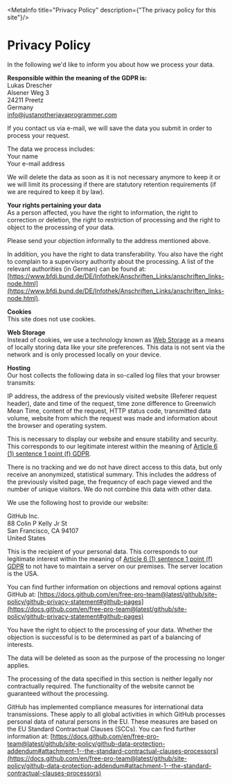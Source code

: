<script lang="ts">
    import MetaInfo from "$lib/elements/MetaInfo.svelte";
</script>

<MetaInfo title="Privacy Policy" description={"The privacy policy for this site"}/>

# Privacy Policy

In the following we'd like to inform you about how we process your data.

**Responsible within the meaning of the GDPR is:**  
Lukas Drescher  
Alsener Weg 3  
24211 Preetz  
Germany  
<info@justanotherjavaprogrammer.com>

If you contact us via e-mail, we will save the data you submit in order to process your request.

The data we process includes:  
Your name  
Your e-mail address

We will delete the data as soon as it is not necessary anymore to keep it or we will limit its processing if there are statutory retention requirements (if we are required to keep it by law).

**Your rights pertaining your data**  
As a person affected, you have the right to information, the right to correction or deletion, the right to restriction of processing and the right to object to the processing of your data.

Please send your objection informally to the address mentioned above.

In addition, you have the right to data transferability. You also have the right to complain to a supervisory authority about the processing. A list of the relevant authorities (in German) can be found at: [https://www.bfdi.bund.de/DE/Infothek/Anschriften_Links/anschriften_links-node.html](https://www.bfdi.bund.de/DE/Infothek/Anschriften_Links/anschriften_links-node.html).

**Cookies**  
This site does not use cookies.

**Web Storage**  
Instead of cookies, we use a technology known as [Web Storage](https://developer.mozilla.org/en-US/docs/Web/API/Web_Storage_API) as a means of locally storing data like your site preferences. This data is not sent via the network and is only processed locally on your device.

**Hosting**  
Our host collects the following data in so-called log files that your browser transmits:

IP address, the address of the previously visited website (Referer request header), date and time of the request, time zone difference to Greenwich Mean Time, content of the request, HTTP status code, transmitted data volume, website from which the request was made and information about the browser and operating system.

This is necessary to display our website and ensure stability and security. This corresponds to our legitimate interest within the meaning of [Article 6 (1) sentence 1 point (f) GDPR](https://gdpr.eu/article-6-how-to-process-personal-data-legally/).

There is no tracking and we do not have direct access to this data, but only receive an anonymized, statistical summary. This includes the address of the previously visited page, the frequency of each page viewed and the number of unique visitors. We do not combine this data with other data.

We use the following host to provide our website:

GitHub Inc.  
88 Colin P Kelly Jr St  
San Francisco, CA 94107  
United States

This is the recipient of your personal data. This corresponds to our legitimate interest within the meaning of [Article 6 (1) sentence 1 point (f) GDPR](https://gdpr.eu/article-6-how-to-process-personal-data-legally/) to not have to maintain a server on our premises. The server location is the USA.

You can find further information on objections and removal options against GitHub at: [https://docs.github.com/en/free-pro-team@latest/github/site-policy/github-privacy-statement#github-pages](https://docs.github.com/en/free-pro-team@latest/github/site-policy/github-privacy-statement#github-pages)

You have the right to object to the processing of your data. Whether the objection is successful is to be determined as part of a balancing of interests.

The data will be deleted as soon as the purpose of the processing no longer applies.

The processing of the data specified in this section is neither legally nor contractually required. The functionality of the website cannot be guaranteed without the processing.

GitHub has implemented compliance measures for international data transmissions. These apply to all global activities in which GitHub processes personal data of natural persons in the EU. These measures are based on the EU Standard Contractual Clauses (SCCs). You can find further information at: [https://docs.github.com/en/free-pro-team@latest/github/site-policy/github-data-protection-addendum#attachment-1--the-standard-contractual-clauses-processors](https://docs.github.com/en/free-pro-team@latest/github/site-policy/github-data-protection-addendum#attachment-1--the-standard-contractual-clauses-processors)

<!-- [open privacy by opr.vc](https://opr.vc) -->
